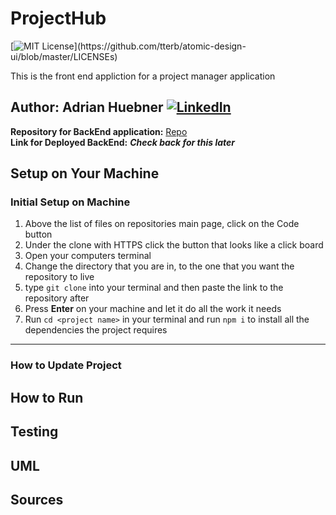 # ProjectHub

[![MIT License](https://img.shields.io/apm/l/atomic-design-ui.svg?)](https://github.com/tterb/atomic-design-ui/blob/master/LICENSEs)

This is the front end appliction for a project manager application

## **Author:** Adrian Huebner [![LinkedIn](https://img.shields.io/badge/LinkedIn-0077B5?style=for-the-badge&logo=linkedin&logoColor=white)](https://www.linkedin.com/in/adrianhuebner/)

**Repository for BackEnd application:** [Repo](https://github.com/adrianhuebner/ProjectManagmentBackEnd)  
**Link for Deployed BackEnd:** ***Check back for this later***

## Setup on Your Machine

### Initial Setup on Machine

1. Above the list of files on repositories main page, click on the Code button
2. Under the clone with HTTPS click the button that looks like a click board
3. Open your computers terminal
4. Change the directory that you are in, to the one that you want the repository to live
5. type `git clone` into your terminal and then paste the link to the repository after
6. Press **Enter** on your machine and let it do all the work it needs
7. Run `cd <project name>` in your terminal and run `npm i` to install all the dependencies the project requires

---

### How to Update Project

## How to Run

## Testing

## UML

## Sources
